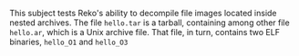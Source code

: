 This subject tests Reko's ability to decompile file images located inside 
nested archives. The file `hello.tar` is a tarball, containing among other
file `hello.ar`, which is a Unix archive file. That file, in turn, contains
two ELF binaries, `hello_O1` and `hello_O3`
